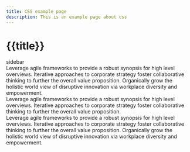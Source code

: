 ```yaml
---
title: CSS example page
description: This is an example page about css
---
```


# {{title}}

<div class="with-sidebar">
    <div>sidebar</div>
    <div>
    Leverage agile frameworks to provide a robust synopsis for high level overviews. Iterative approaches to corporate strategy foster collaborative thinking to further the overall value proposition. Organically grow the holistic world view of disruptive innovation via workplace diversity and empowerment.
    </div>
</div>

<div class="grid" data-layout="halves">
    <div>Leverage agile frameworks to provide a robust synopsis for high level overviews. Iterative approaches to corporate strategy foster collaborative thinking to further the overall value proposition.</div>
    <div>
    Leverage agile frameworks to provide a robust synopsis for high level overviews. Iterative approaches to corporate strategy foster collaborative thinking to further the overall value proposition. Organically grow the holistic world view of disruptive innovation via workplace diversity and empowerment.
    </div>
</div>
